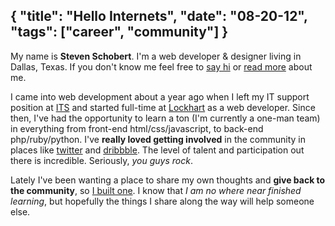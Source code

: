 {
	"title": "Hello Internets",
	"date": "08-20-12",
	"tags": ["career", "community"]
}
--

My name is __Steven Schobert__. I'm a web developer & designer living in Dallas, Texas. If you don't know me feel free to [say hi](http://twitter.com/stevenschobert) or [read more](/about) about me.

I came into web development about a year ago when I left my IT support position at [ITS](http://integrityserve.com) and started full-time at [Lockhart](http://lockhartadvantage.com) as a web developer. Since then, I've had the opportunity to learn a ton (I'm currently a one-man team) in everything from front-end html/css/javascript, to back-end php/ruby/python. I've __really loved getting involved__ in the community in places like [twitter](http://twitter.com/stevenschobert) and [dribbble](http://dribbble.com/stevenschobert). The level of talent and participation out there is incredible. Seriously, _you guys rock_.

Lately I've been wanting a place to share my own thoughts and __give back to the community__, so [I built one](http://github.com/stevenschobert/stevenschobert.com). I know that _I am no where near finished learning_, but hopefully the things I share along the way will help someone else.